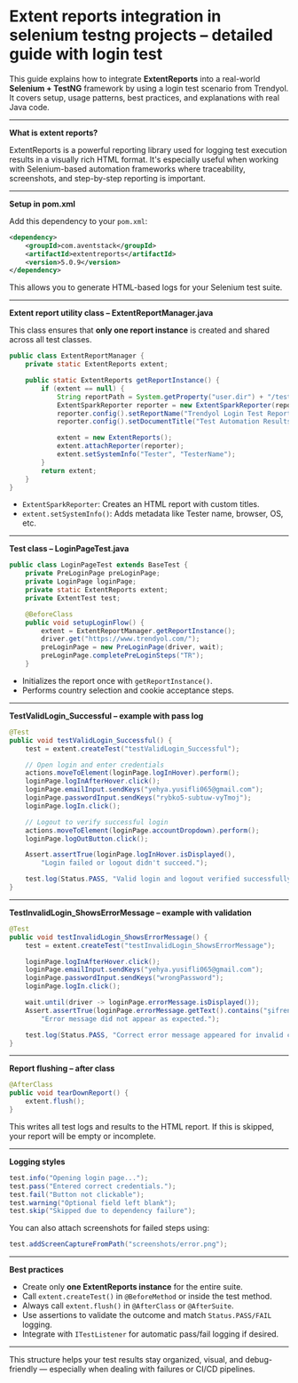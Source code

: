 
# **Extent reports integration in selenium testng projects – detailed guide with login test**

This guide explains how to integrate **ExtentReports** into a real-world **Selenium + TestNG** framework by using a login test scenario from Trendyol. It covers setup, usage patterns, best practices, and explanations with real Java code.

---

**What is extent reports?**

ExtentReports is a powerful reporting library used for logging test execution results in a visually rich HTML format. It's especially useful when working with Selenium-based automation frameworks where traceability, screenshots, and step-by-step reporting is important.

---

**Setup in pom.xml**

Add this dependency to your `pom.xml`:

```xml
<dependency>
    <groupId>com.aventstack</groupId>
    <artifactId>extentreports</artifactId>
    <version>5.0.9</version>
</dependency>
```

This allows you to generate HTML-based logs for your Selenium test suite.

---

**Extent report utility class – ExtentReportManager.java**

This class ensures that **only one report instance** is created and shared across all test classes.

```java
public class ExtentReportManager {
    private static ExtentReports extent;

    public static ExtentReports getReportInstance() {
        if (extent == null) {
            String reportPath = System.getProperty("user.dir") + "/test-output/extend-report.html";
            ExtentSparkReporter reporter = new ExtentSparkReporter(reportPath);
            reporter.config().setReportName("Trendyol Login Test Report");
            reporter.config().setDocumentTitle("Test Automation Results");

            extent = new ExtentReports();
            extent.attachReporter(reporter);
            extent.setSystemInfo("Tester", "TesterName");
        }
        return extent;
    }
}
```

- `ExtentSparkReporter`: Creates an HTML report with custom titles.
- `extent.setSystemInfo()`: Adds metadata like Tester name, browser, OS, etc.

---

**Test class – LoginPageTest.java**

```java
public class LoginPageTest extends BaseTest {
    private PreLoginPage preLoginPage;
    private LoginPage loginPage;
    private static ExtentReports extent;
    private ExtentTest test;

    @BeforeClass
    public void setupLoginFlow() {
        extent = ExtentReportManager.getReportInstance();
        driver.get("https://www.trendyol.com/");
        preLoginPage = new PreLoginPage(driver, wait);
        preLoginPage.completePreLoginSteps("TR");
    }
```

- Initializes the report once with `getReportInstance()`.
- Performs country selection and cookie acceptance steps.

---

**TestValidLogin_Successful – example with pass log**

```java
@Test
public void testValidLogin_Successful() {
    test = extent.createTest("testValidLogin_Successful");

    // Open login and enter credentials
    actions.moveToElement(loginPage.logInHover).perform();
    loginPage.logInAfterHover.click();
    loginPage.emailInput.sendKeys("yehya.yusifli065@gmail.com");
    loginPage.passwordInput.sendKeys("rybko5-subtuw-vyTmoj");
    loginPage.logIn.click();

    // Logout to verify successful login
    actions.moveToElement(loginPage.accountDropdown).perform();
    loginPage.logOutButton.click();

    Assert.assertTrue(loginPage.logInHover.isDisplayed(),
        "Login failed or logout didn't succeed.");

    test.log(Status.PASS, "Valid login and logout verified successfully.");
}
```

---

**TestInvalidLogin_ShowsErrorMessage – example with validation**

```java
@Test
public void testInvalidLogin_ShowsErrorMessage() {
    test = extent.createTest("testInvalidLogin_ShowsErrorMessage");

    loginPage.logInAfterHover.click();
    loginPage.emailInput.sendKeys("yehya.yusifli065@gmail.com");
    loginPage.passwordInput.sendKeys("wrongPassword");
    loginPage.logIn.click();

    wait.until(driver -> loginPage.errorMessage.isDisplayed());
    Assert.assertTrue(loginPage.errorMessage.getText().contains("şifreniz hatalı"),
        "Error message did not appear as expected.");

    test.log(Status.PASS, "Correct error message appeared for invalid credentials.");
}
```

---

**Report flushing – after class**

```java
@AfterClass
public void tearDownReport() {
    extent.flush();
}
```

This writes all test logs and results to the HTML report. If this is skipped, your report will be empty or incomplete.

---

**Logging styles**

```java
test.info("Opening login page...");
test.pass("Entered correct credentials.");
test.fail("Button not clickable");
test.warning("Optional field left blank");
test.skip("Skipped due to dependency failure");
```

You can also attach screenshots for failed steps using:
```java
test.addScreenCaptureFromPath("screenshots/error.png");
```

---

**Best practices**

- Create only **one ExtentReports instance** for the entire suite.
- Call `extent.createTest()` in `@BeforeMethod` or inside the test method.
- Always call `extent.flush()` in `@AfterClass` or `@AfterSuite`.
- Use assertions to validate the outcome and match `Status.PASS/FAIL` logging.
- Integrate with `ITestListener` for automatic pass/fail logging if desired.

---

This structure helps your test results stay organized, visual, and debug-friendly — especially when dealing with failures or CI/CD pipelines.

